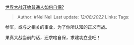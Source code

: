 [世界大战开始普通人如何自保?](https://www.zhihu.com/question/365971121/answer/2614814290)

>Author: #NellNell
>Last update: *12/08/2022*
>Links:
>Tags:

参军，或与之相关的事业，为了你所认知的正义而战。

果真大战当前的话，还求啥自保，求建功立业吧！
